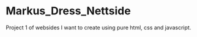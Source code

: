 # Markus_Dress_Nettside
Project 1 of websides I want to create using pure html, css and javascript.
